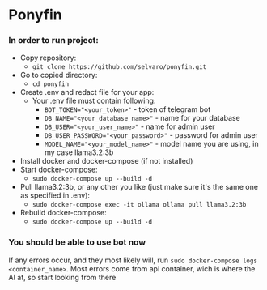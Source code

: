 # Ponyfin

### In order to run project:
- Copy repository:
  - ```git clone https://github.com/selvaro/ponyfin.git```
- Go to copied directory:
  - ```cd ponyfin```
- Create .env and redact file for your app:
  - Your .env file must contain following:
    - ```BOT_TOKEN="<your_token>"``` - token of telegram bot
    - ```DB_NAME="<your_database_name>"``` - name for your database
    - ```DB_USER="<your_user_name>"``` - name for admin user
    - ```DB_USER_PASSWORD="<your_password>"``` - password for admin user
    - ```MODEL_NAME="<your_model_name>"``` - model name you are using, in my case llama3.2:3b
- Install docker and docker-compose (if not installed)
- Start docker-compose:
  - ```sudo docker-compose up --build -d```
- Pull llama3.2:3b, or any other you like (just make sure it's the same one as specified in .env):
  - ```sudo docker-compose exec -it ollama ollama pull llama3.2:3b```
- Rebuild docker-compose:
  - ```sudo docker-compose up --build -d```
### You should be able to use bot now

If any errors occur, and they most likely will, run ```sudo docker-compose logs <container_name>```. Most errors come from api container, wich is where the AI at, so start looking from there
